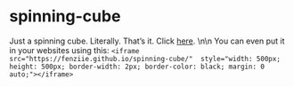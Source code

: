 # spinning-cube
Just a spinning cube. Literally. That’s it.
Click [here](https://fenziie.github.io/spinning-cube).
\n\n
You can even put it in your websites using this: `<iframe src="https://fenziie.github.io/spinning-cube/" 
        style="width: 500px; height: 500px; border-width: 2px; border-color: black; margin: 0 auto;"></iframe>`
